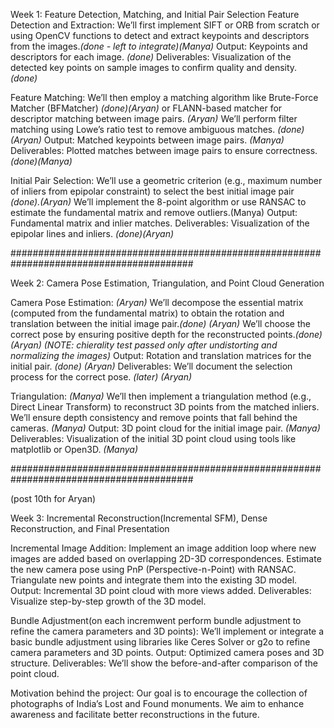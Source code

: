 Week 1: Feature Detection, Matching, and Initial Pair Selection
Feature Detection and Extraction:
We’ll first implement SIFT or ORB from scratch or using OpenCV functions to detect and extract keypoints and descriptors from the images.*(done - left to integrate)(Manya)*
Output: Keypoints and descriptors for each image. *(done)*
Deliverables: Visualization of the detected key points on sample images to confirm quality and density. *(done)*

Feature Matching:
We’ll then employ a matching algorithm like Brute-Force Matcher (BFMatcher) *(done)(Aryan)*
 or FLANN-based matcher for descriptor matching between image pairs. *(Aryan)*
 We’ll perform filter matching using Lowe’s ratio test to remove ambiguous matches. *(done)(Aryan)*
Output: Matched keypoints between image pairs. *(Manya)*
Deliverables: Plotted matches between image pairs to ensure correctness. *(done)(Manya)*

Initial Pair Selection:
We’ll use a geometric criterion (e.g., maximum number of inliers from epipolar constraint) to select the best initial image pair *(done).(Aryan)*
We’ll implement the 8-point algorithm or use RANSAC to estimate the fundamental matrix and remove outliers.(Manya)
Output: Fundamental matrix and inlier matches.
Deliverables: Visualization of the epipolar lines and inliers. *(done)(Aryan)*

#########################################################################################

Week 2: Camera Pose Estimation, Triangulation, and Point Cloud Generation

Camera Pose Estimation: *(Aryan)*
We’ll decompose the essential matrix (computed from the fundamental matrix) to obtain the rotation and translation between the initial image pair.*(done) (Aryan)*
We’ll choose the correct pose by ensuring positive depth for the reconstructed points.*(done) (Aryan)* *(NOTE: chierality test passed only after undistorting and normalizing the images)*
Output: Rotation and translation matrices for the initial pair. *(done) (Aryan)*
Deliverables: We’ll document the selection process for the correct pose. *(later) (Aryan)*

Triangulation: *(Manya)*
We’ll then implement a triangulation method (e.g., Direct Linear Transform) to reconstruct 3D points from the matched inliers. We’ll ensure depth consistency and remove points that fall behind the cameras. *(Manya)*
Output: 3D point cloud for the initial image pair. *(Manya)*
Deliverables: Visualization of the initial 3D point cloud using tools like matplotlib or Open3D. *(Manya)*

#########################################################################################

(post 10th for Aryan)

Week 3: Incremental Reconstruction(Incremental SFM), Dense Reconstruction, and Final Presentation

Incremental Image Addition:
Implement an image addition loop where new images are added based on overlapping 2D-3D correspondences.
Estimate the new camera pose using PnP (Perspective-n-Point) with RANSAC. Triangulate new points and integrate them into the existing 3D model.
Output: Incremental 3D point cloud with more views added.
Deliverables: Visualize step-by-step growth of the 3D model.

Bundle Adjustment(on each incremwent perform bundle adjustment to refine the camera parameters and 3D points):
We’ll implement or integrate a basic bundle adjustment using libraries like Ceres Solver or g2o to refine camera parameters and 3D points.
Output: Optimized camera poses and 3D structure.
Deliverables: We’ll show the before-and-after comparison of the point cloud.

Motivation behind the project: Our goal is to encourage the collection of photographs of India’s Lost and Found monuments. We aim to enhance awareness and facilitate better reconstructions in the future.
